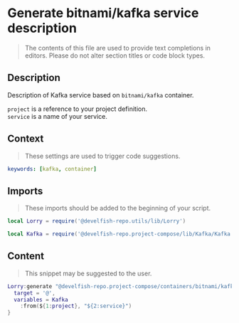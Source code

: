 # Generate bitnami/kafka service description

> The contents of this file are used to provide text completions in editors. Please do not alter section titles or code block types.

## Description

Description of Kafka service based on `bitnami/kafka` container.

`project` is a reference to your project definition.\
`service` is a name of your service.

## Context

> These settings are used to trigger code suggestions.

```yaml
keywords: [kafka, container]
```

## Imports

> These imports should be added to the beginning of your script.

```lua
local Lorry = require('@develfish-repo.utils/lib/Lorry')
```

```lua
local Kafka = require('@develfish-repo.project-compose/lib/Kafka/Kafka')
```

## Content

> This snippet may be suggested to the user.

```lua
Lorry:generate "@develfish-repo.project-compose/containers/bitnami/kafka" {
  target = '@',
  variables = Kafka
    :from(${1:project}, "${2:service}")
}
```
